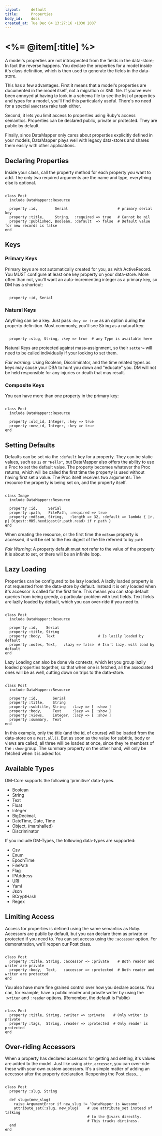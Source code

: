 ```yaml
---
layout:     default
title:      Properties
body_id:    docs
created_at: Tue Dec 04 13:27:16 +1030 2007
---
```


<%= @item[:title] %>
================

A model's properties are not introspected from the fields in the data-store; In
fact the reverse happens. You declare the properties for a model inside it's
class definition, which is then used to generate the fields in the data-store.

This has a few advantages. First it means that a model's properties are
documented in the model itself, not a migration or XML file. If you've ever been
annoyed at having to look in a schema file to see the list of properties and
types for a model, you'll find this particularly useful. There's no need for a
special `annotate` rake task either.

Second, it lets you limit access to properties using Ruby's access semantics.
Properties can be declared public, private or protected. They are public by
default.

Finally, since DataMapper only cares about properties explicitly defined in your
models, DataMapper plays well with legacy data-stores and shares them easily
with other applications.

Declaring Properties
--------------------

Inside your class, call the property method for each property you want to add.
The only two required arguments are the name and type, everything else is
optional.

<pre><code class="language-ruby">
class Post
  include DataMapper::Resource

  property :id,        Serial                       # primary serial key
  property :title,     String,  :required => true   # Cannot be nil
  property :published, Boolean, :default  => false  # Default value for new records is false
end
</code></pre>

Keys
----

### Primary Keys

Primary keys are not automatically created for you, as with ActiveRecord. You
MUST configure at least one key property on your data-store. More often than
not, you'll want an auto-incrementing integer as a primary key, so DM has a
shortcut:

<pre><code class="language-ruby">
  property :id, Serial
</code></pre>

### Natural Keys

Anything can be a key. Just pass `:key => true` as an option during the property
definition. Most commonly, you'll see String as a natural key:

<pre><code class="language-ruby">
  property :slug, String, :key => true  # any Type is available here
</code></pre>

Natural Keys are protected against mass-assignment, so their `setter=` will need
to be called individually if your looking to set them.

*Fair warning:* Using Boolean, Discriminator, and the time related types as keys
may cause your DBA to hunt you down and "educate" you. DM will not be held
responsible for any injuries or death that may result.

### Composite Keys

You can have more than one property in the primary key:

<pre><code class="language-ruby">
class Post
  include DataMapper::Resource

  property :old_id, Integer, :key => true
  property :new_id, Integer, :key => true
end
</code></pre>

Setting Defaults
----------------

Defaults can be set via the `:default` key for a property. They can be static
values, such as `12` or `"Hello"`, but DataMapper also offers the ability to use
a Proc to set the default value. The property becomes whatever the Proc returns,
which will be called the first time the property is used without having first
set a value. The Proc itself receives two arguments: The resource the property
is being set on, and the property itself.

<pre><code class="language-ruby">
class Image
  include DataMapper::Resource

  property :id,     Serial
  property :path,   FilePath, :required => true
  property :md5sum, String,   :length => 32, :default => lambda { |r, p| Digest::MD5.hexdigest(r.path.read) if r.path }
end
</code></pre>

When creating the resource, or the first time the `md5sum` property is accessed,
it will be set to the hex digest of the file referred to by `path`.

*Fair Warning*: A property default must _not_ refer to the value of the property
it is about to set, or there will be an infinite loop.

Lazy Loading
------------

Properties can be configured to be lazy loaded. A lazily loaded property is not
requested from the data-store by default. Instead it is only loaded when it's
accessor is called for the first time. This means you can stop default queries
from being greedy, a particular problem with text fields. Text fields are lazily
loaded by default, which you can over-ride if you need to.

<pre><code class="language-ruby">
class Post
  include DataMapper::Resource

  property :id,    Serial
  property :title, String
  property :body,  Text                    # Is lazily loaded by default
  property :notes, Text,   :lazy => false  # Isn't lazy, will load by default
end
</code></pre>

Lazy Loading can also be done via contexts, which let you group lazily loaded
properties together, so that when one is fetched, all the associated ones will
be as well, cutting down on trips to the data-store.

<pre><code class="language-ruby">
class Post
  include DataMapper::Resource

  property :id,       Serial
  property :title,    String
  property :subtitle, String   :lazy => [ :show ]
  property :body,     Text     :lazy => [ :show ]
  property :views,    Integer, :lazy => [ :show ]
  property :summary,  Text
end
</code></pre>

In this example, only the title (and the id, of course) will be loaded from the
data-store on a `Post.all()`. But as soon as the value for subtitle, body or
views are called, all three will be loaded at once, since they're members of the
`:show` group. The summary property on the other hand, will only be fetched when
it is asked for.

Available Types
---------------

DM-Core supports the following 'primitive' data-types.

* Boolean
* String
* Text
* Float
* Integer
* BigDecimal,
* DateTime, Date, Time
* Object, (marshalled)
* Discriminator

If you include DM-Types, the following data-types are supported:

* Csv
* Enum
* EpochTime
* FilePath
* Flag
* IPAddress
* URI
* Yaml
* Json
* BCryptHash
* Regex

Limiting Access
---------------

Access for properties is defined using the same semantics as Ruby. Accessors are
public by default, but you can declare them as private or protected if you need
to. You can set access using the `:accessor` option. For demonstration, we'll
reopen our Post class.

<pre><code class="language-ruby">
class Post
  property :title, String, :accessor => :private    # Both reader and writer are private
  property :body,  Text,   :accessor => :protected  # Both reader and writer are protected
end
</code></pre>

You also have more fine grained control over how you declare access. You can,
for example, have a public reader and private writer by using the `:writer` and
`:reader` options. (Remember, the default is Public)

<pre><code class="language-ruby">
class Post
  property :title, String, :writer => :private    # Only writer is private
  property :tags,  String, :reader => :protected  # Only reader is protected
end
</code></pre>

Over-riding Accessors
---------------------

When a property has declared accessors for getting and setting, it's values are
added to the model. Just like using `attr_accessor`, you can over-ride these
with your own custom accessors. It's a simple matter of adding an accessor after
the property declaration. Reopening the Post class....

<pre><code class="language-ruby">
class Post
  property :slug, String

  def slug=(new_slug)
    raise ArgumentError if new_slug != 'DataMapper is Awesome'
    attribute_set(:slug, new_slug)    # use attribute_set instead of talking
                                      # to the @ivars directly.
                                      # This tracks dirtiness.
  end
end
</code></pre>
